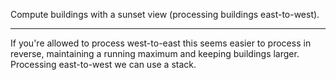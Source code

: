 Compute buildings with a sunset view (processing buildings east-to-west).

---

If you're allowed to process west-to-east this seems easier to process in
reverse, maintaining a running maximum and keeping buildings larger.
Processing east-to-west we can use a stack.
